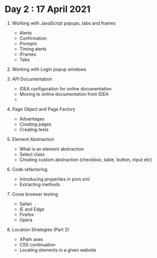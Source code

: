 # Day 2 : 17 April 2021

1. Working with JavaScript popups, tabs and frames 
    * Alerts 
    * Confirmation 
    * Prompts 
    * Timing alerts 
    * iFrames 
    * Tabs
   
2. Working with Login popup windows 

3. API Documentation 
    * IDEA configuration for online documentation 
    * Moving to online documentation from IDEA 
    *
   
4. Page Object and Page Factory 
   * Advantages 
   * Creating pages 
   * Creating tests 
   
5. Element Abstraction 
   * What is an element abstraction 
   * Select class
   * Creating custom abstraction (checkbox, table, button, input etc)
   
6. Code refactoring 
   * Introducing properties in pom.xml
   * Extracting methods
   
7. Cross browser testing 
   * Safari 
   * IE and Edge 
   * Firefox 
   * Opera
   
8. Location Strategies (Part 2)
   * XPath axes
   * CSS continuation 
   * Locating elements in a given website 

   
    